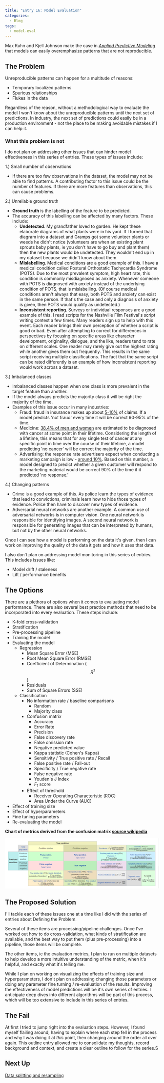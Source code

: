```yaml
---
title: "Entry 16: Model Evaluation"
categories:
  - Blog
tags:
  - model-eval
---
```


Max Kuhn and Kjell Johnson make the case in *[Applied Predictive Modeling](https://www.amazon.com/Applied-Predictive-Modeling-Max-Kuhn-ebook/dp/B00K15TZU0)* that models can easily overemphasize patterns that are not reproducible.

## The Problem

Unreproducible patterns can happen for a multitude of reasons: 
- Temporary localized patterns
- Spurious relationships
- Flukes in the data

Regardless of the reason, without a methodological way to evaluate the model I won't know about the unreproducible patterns until the next set of predictions. In industry, the next set of predictions could easily be in a production environment - not the place to be making avoidable mistakes if I can help it.

### What this problem is not

I do not plan on addressing other issues that can hinder model effectiveness in this series of entries. These types of issues include:

1.) Small number of observations
  - If there are too few observations in the dataset, the model may not be able to find patterns. A contributing factor to this issue could be the number of features. If there are more features than observations, this can cause problems.
  
2.) Unreliable ground truth
  - **Ground truth** is the labelling of the feature to be predicted.
  - The accuracy of this labelling can be affected by many factors. These include:
    - **Undetected**. My grandfather loved to garden. He kept these elaborate diagrams of what plants were in his yard. If I turned that diagram into a dataset and Gramps got some volunteer plants or weeds he didn't notice (volunteers are when an existing plant sprouts baby plants, ie you don't have to go buy and plant them) then the new plants would be undetected. They wouldn't end up in my dataset because we didn't know about them.
    - **Mislabelling**. Medical conditions are a good example of this. I have a medical condition called Postural Orthostatic Tachycardia Syndrome (POTS). Due to the most prevalent symptom, high heart rate, this condition is commonly misdiagnosed as anxiety. Whenever someone with POTS is diagnosed with anxiety instead of the underlying condition of POTS, that is mislabelling. (Of course medical conditions aren't always that easy, both POTS and anxiety can exist in the same person. If that's the case and only a diagnosis of anxiety is given, then POTS would qualify as undetected.)
    - **Inconsistent reporting**. Surveys or individual responses are a good example of this. I read scripts for the Nashville Film Festival's script writing contest a few times. Many readers sign up to help with this event. Each reader brings their own perception of whether a script is good or bad. Even after attempting to correct for differences in perspectives by focusing on specific areas like character development, originality, dialogue, and the like, readers tend to rate on different scales. One reader may rarely give out the highest rating while another gives them out frequently. This results in the same script receiving multiple classifications. The fact that the same script can be rated differently is an example of how inconsistent reporting would work across a dataset.
    
3.) Imbalanced classes
  - Imbalanced classes happen when one class is more prevalent in the target feature than another.
  - If the model always predicts the majority class it will be right the majority of the time.
  - Examples of this issue occur in many industries:
    - Fraud: fraud in insurance makes up about [5-10%](https://www.insurancefraud.org/statistics.htm) of claims. If a model predicts 'not fraud' every time it will be correct 90-95% of the time.
    - Medicine: [38.4% of men and women](https://www.cancer.gov/about-cancer/understanding/statistics) are estimated to be diagnosed with cancer at some point in their lifetime. Considering the length of a lifetime, this means that for any single test of cancer at any specific point in time over the course of their lifetime, a model predicting 'no cancer' will be correct the majority of the time.
    - Advertising: the response rate advertisers expect when conducting a marketing campaign is low - [around 10%](https://www.campaignmonitor.com/resources/knowledge-base/what-is-a-good-or-average-email-response-rate-for-email-marketing/). Based on this number, a model designed to predict whether a given customer will respond to the marketing material would be correct 90% of the time if it predicted 'no response.'
    
4.) Changing patterns
  - Crime is a good example of this. As police learn the types of evidence that lead to convictions, criminals learn how to hide those types of evidence. Police then have to discover new types of evidence.
  - Adversarial neural networks are another example. A common use of adversarial networks is in computer vision. One neural network is responsible for identifying images. A second neural network is responsible for generating images that can be interpreted by humans, but not by the other neural networks.

Once I can see how a model is performing on the data it's given, then I can work on improving the quality of the data it gets and how it uses that data.

I also don't plan on addressing model monitoring in this series of entries. This includes issues like:

- Model drift / staleness
- Lift / performance benefits

## The Options

There are a plethora of options when it comes to evaluating model performance. There are also several best practice methods that need to be incorporated into every evaluation. These steps include:
- K-fold cross-validation
- Stratification
- Pre-processing pipeline
- Training the model
- Evaluating the model
  - Regression
    - Mean Square Error (MSE)
    - Root Mean Square Error (RMSE)
    - Coefficient of Determination ($$R^2$$)
    - Residuals
    - Sum of Square Errors (SSE)
  - Classification
    - No information rate / baseline comparisons
      - Random
      - Majority class
    - Confusion matrix
      - Accuracy
      - Error Rate
      - Precision
      - False discovery rate
      - False omission rate
      - Negative predicted value
      - Kappa statistic (Cohen's Kappa)
      - Sensitivity / True positive rate / Recall
      - False positive rate / Fall-out
      - Specificity / True negative rate
      - False negative rate
      - Youden's J Index
      - $F_{1}$ score
    - Effect of threshold
      - Receiver Operating Characteristic (ROC)
      - Area Under the Curve (AUC)
- Effect of training size
- Effect of hyperparameters
- Fine tuning parameters
- Re-evaluating the model

    
**Chart of metrics derived from the confusion matrix [source wikipedia](https://en.wikipedia.org/wiki/Confusion_matrix)**

![Chart of metrics](https://github.com/julielinx/datascience_diaries/blob/master/img/metric_explanatory_chart.PNG?raw=true)

## The Proposed Solution

I'll tackle each of these issues one at a time like I did with the series of entries about Defining the Problem.

Several of these items are processing/pipeline challenges. Once I've worked out how to do cross-validation, what kinds of stratification are available, and the best way to put them (plus pre-processing) into a pipeline, those items will be complete.

The other items, ie the evaluation metrics, I plan to run on multiple datasets to help develop a more intuitive understanding of the metric, when it's helpful, and exactly what it's telling me.

While I plan on working on visualizing the effects of training size and hyperparameters, I don't plan on addressing changing those parameters or doing any parameter fine turning / re-evaluation of the results. Improving the effectiveness of model predictions will be it's own series of entries. I anticipate deep dives into different algorithms will be part of this process, which will be too extensive to include in this series of entries.

## The Fail

At first I tried to jump right into the evaluation steps. However, I found myself flailing around, having to explain where each step fell in the process and why I was doing it at *this* point, then changing around the order all over again. This outline entry allowed me to consolidate my thoughts, record background and context, and create a clear outline to follow for the series.S

## Next Up

[Data splitting and resampling](https://julielinx.github.io/blog/17_resampling/)